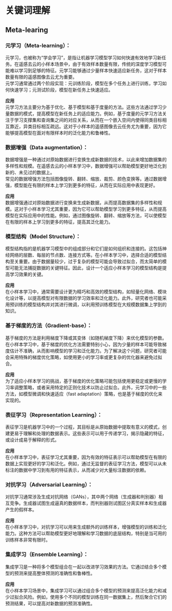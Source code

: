 # 关键词理解
## Meta-learing
### 元学习（Meta-learning）：  
元学习，也被称为“学会学习”，是指让机器学习模型学习如何快速有效地学习新任务。在遥感去云的小样本场景中，由于有效样本数量有限，传统的深度学习模型可能难以学习到足够的特征。元学习能够通过少量样本快速适应新任务，这对于样本数量有限的遥感图像去云尤为重要。  
元学习通常通过两个阶段实现：元训练阶段，模型在多个任务上进行训练，学习如何快速学习；元测试阶段，模型在新任务上快速适应。  

**应用**  
元学习方法主要分为基于优化、基于模型和基于度量的方法。这些方法通过学习少量数据的模式，提高模型在新任务上的适应能力。例如，基于度量的元学习方法关注于学习支撑集和查询集之间的对应关系，从而在一个嵌入空间内使得同类目标相互靠近，异类目标相互疏远。这对于小样本的遥感图像去云任务尤为重要，因为它能够提高模型在面对有限样本时的泛化能力和鲁棒性。  


### 数据增强（Data augmentation）：  
数据增强是一种通过对原始数据进行变换生成新数据的技术，以此来增加数据集的多样性和规模。在遥感去云的小样本学习中，数据增强可以帮助模型更好地泛化到新的、未见过的数据上。  
常见的数据增强方法包括图像旋转、翻转、缩放、裁剪、颜色变换等。通过数据增强，模型能在有限的样本上学习到更多的特征，从而在实际应用中表现更好。  

**应用**  
数据增强通过对原始数据进行变换来生成新数据，从而提高数据集的多样性和规模。这对于小样本学习尤其重要，因为它可以帮助模型学习到更多特征，从而提高模型在实际应用中的性能。例如，通过图像旋转、翻转、缩放等方法，可以使模型在有限的样本上学习到更多的特征，提高其泛化能力。


### 模型结构（Model Structure）： 
模型结构指的是机器学习模型中的组成部分和它们是如何组织和连接的。这包括神经网络的层数、每层的节点数、连接方式等。在小样本学习中，选择合适的模型结构至关重要。由于数据量较少，过于复杂的模型可能会导致过拟合，而太简单的模型可能无法捕捉数据的关键特征。因此，设计一个适应小样本学习的模型结构是提高学习效果的关键。  

**应用**  
在小样本学习中，通常需要设计更为精巧和高效的模型结构，如轻量化网络、模块化设计等，以提高模型对有限数据的学习效率和泛化能力。此外，研究者也可能采用预训练的模型结构并对其进行微调，以利用预训练模型在大规模数据集上学到的知识。  


### 基于梯度的方法（Gradient-base）：  
基于梯度的方法是利用梯度下降或其变体（如随机梯度下降）来优化模型的参数。在小样本学习中，基于梯度的优化方法需要特别小心，因为少量的样本可能导致梯度估计不准确，从而影响模型的学习和泛化能力。为了解决这个问题，研究者可能会采用特殊的梯度优化策略，如使用更小的学习率或更复杂的优化器来避免过拟合。  

**应用**  
为了适应小样本学习的挑战，基于梯度的优化策略可能包括使用更稳定或更慢的学习率调整策略，或者采用特定的正则化技术以防止过拟合。此外，元学习中的一些方法，如模型微调和快速适应（fast adaptation）策略，也是基于梯度的优化来实现的。  


### 表征学习（Representation Learning）：
表征学习是机器学习中的一个过程，其目标是从原始数据中提取有意义的模式，创建更易于理解和处理的数据表示。这些表示可以用于传递学习，揭示隐藏的特征，或设计成易于解释的形式。  

**应用**  
在小样本学习中，表征学习尤其重要，因为有效的特征表示可以帮助模型在有限的数据上实现更好的学习和泛化。例如，通过无监督的表征学习方法，模型可以从未标注的数据中学习到有用的特征表示，从而减少对大量标注数据的依赖​​。


### 对抗学习（Adversarial Learning）：
对抗学习通常涉及生成对抗网络（GANs），其中两个网络（生成器和判别器）相互竞争。生成器试图生成逼真的数据样本，而判别器则试图区分真实样本和生成器产生的假样本。  

**应用**  
在小样本学习中，对抗学习可以用来生成额外的训练样本，增强模型的训练和泛化能力。这种方法可以帮助模型更好地理解和学习数据的底层结构，特别是当可用的训练样本非常有限时。


### 集成学习（Ensemble Learning）：  
集成学习是一种将多个模型组合在一起以改进学习效果的方法。它通过结合多个模型的预测来提高整体预测的准确性和鲁棒性。  

**应用**  
在小样本学习场景中，集成学习可以通过组合多个模型的预测来提高泛化能力和减少过拟合风险。例如，使用多个不同的模型训练在同一数据集上，然后聚合它们的预测结果，可以提高对新数据的预测准确性​​。
